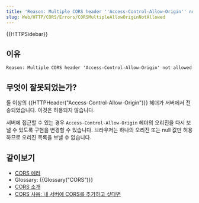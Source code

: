 ```yaml
---
title: 'Reason: Multiple CORS header ''Access-Control-Allow-Origin'' not allowed'
slug: Web/HTTP/CORS/Errors/CORSMultipleAllowOriginNotAllowed
---
```


{{HTTPSidebar}}

## 이유

```plain
Reason: Multiple CORS header 'Access-Control-Allow-Origin' not allowed
```

## 무엇이 잘못되었는가?

둘 이상의 {{HTTPHeader("Access-Control-Allow-Origin")}} 헤더가 서버에서 전송되었습니다. 이것은 허용되지 않습니다.

서버에 접근할 수 있는 경우 `Access-Control-Allow-Origin` 헤더의 오리진을 다시 보낼 수 있도록 구현을 변경할 수 있습니다. 브라우저는 하나의 오리진 또는 null 값만 허용하므로 오리진 목록을 보낼 수 없습니다.

## 같이보기

- [CORS 에러](/en-US/docs/Web/HTTP/CORS/Errors)
- Glossary: {{Glossary("CORS")}}
- [CORS 소개](/en-US/docs/Web/HTTP/CORS)
- [CORS 사용: 내 서버에 CORS를 추가하고 싶다면](https://enable-cors.org/server.html)
